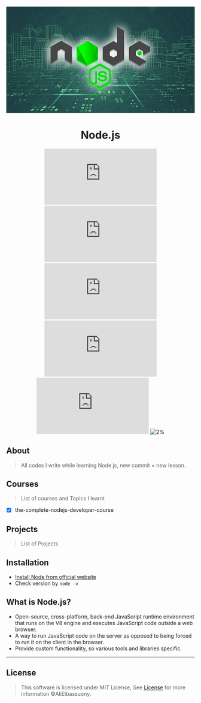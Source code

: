 <div align="center">

![Node.js](https://github.com/AliElbassuony/TryHackMe/blob/main/images/nodejs_cover_photo_smaller_size.png)

</div>

<h1 align="center"> Node.js </h1>

<div align="center">

[![GitHub contributors](https://img.shields.io/github/contributors/AliElbassuony/Practice-Node.js)](https://github.com/AliElbassuony/Practice-Node.js/contributors)
[![GitHub issues](https://img.shields.io/github/issues/AliElbassuony/Practice-Node.js)](https://github.com/AliElbassuony/Practice-Node.js/issues)
[![GitHub forks](https://img.shields.io/github/forks/AliElbassuony/Practice-Node.js)](https://github.com/AliElbassuony/Practice-Node.js/network)
[![GitHub stars](https://img.shields.io/github/stars/AliElbassuony/Practice-Node.js)](https://github.com/AliElbassuony/Practice-Node.js/stargazers)
[![GitHub license](https://img.shields.io/github/license/AliElbassuony/Practice-Node.js)](https://github.com/AliElbassuony/Practice-Node.js/blob/master/LICENSE)
![2%](https://progress-bar.dev/2/?title=Progress)

</div>

## About

> All codes I write while learning Node.js, new commit = new lesson.

## Courses

> List of courses and Topics I learnt

- [x] the-complete-nodejs-developer-course

## Projects

> List of Projects

## Installation

- [Install Node from official website](https://nodejs.org/en/)
- Check version by `node -v`

## What is Node.js?

- Open-source, cross-platform, back-end JavaScript runtime environment that runs on the V8 engine and executes JavaScript code outside a web browser.
- A way to run JavaScript code on the server as opposed to being forced to run it on the client in the browser.
- Provide custom functionality, so various tools and libraries specific.

----

## License

> This software is licensed under MIT License, See [License](https://github.com/AliElbassuony/Practice-Node.js/blob/main/LICENSE) for more information ©AliElbassuony.
